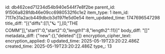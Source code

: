 id: db462ced71234d54b940e544f7e8f2be
parent_id: 91506a828fdb46e09cc6980532f6c1e2
item_type: 1
item_id: 7117e31a2acb449dbcb3d197fe5d0e54
item_updated_time: 1747696547298
title_diff: "[{\"diffs\":[[1,\"🪐 \"],[0,\"THE COMM\"]],\"start1\":0,\"start2\":0,\"length1\":8,\"length2\":11}]"
body_diff: "[]"
metadata_diff: {"new":{},"deleted":[]}
encryption_cipher_text: 
encryption_applied: 0
updated_time: 2025-05-19T23:20:22.486Z
created_time: 2025-05-19T23:20:22.486Z
type_: 13